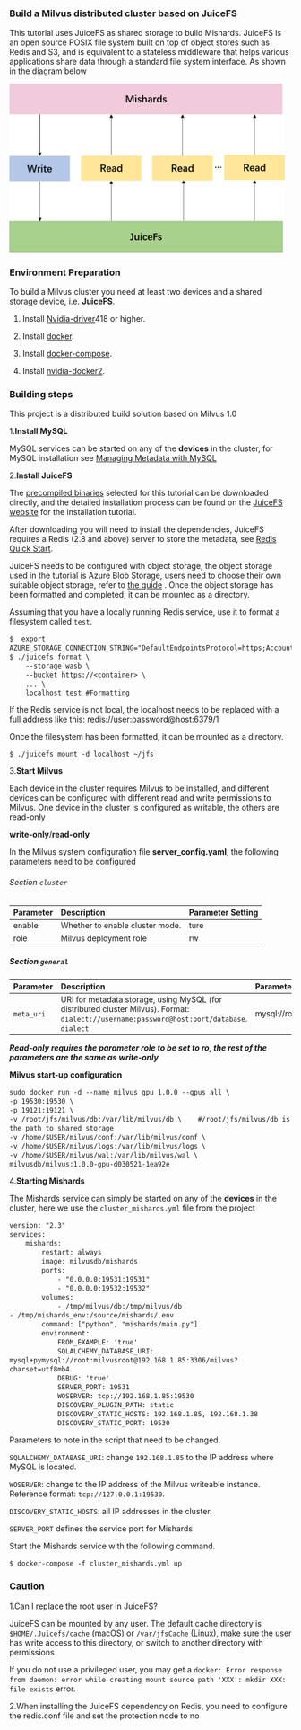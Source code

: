 ### Build a Milvus distributed cluster based on JuiceFS

This tutorial uses JuiceFS as shared storage to build Mishards. JuiceFS is an open source POSIX file system built on top of object stores such as Redis and S3, and is equivalent to a stateless middleware that helps various applications share data through a standard file system interface. As shown in the diagram below

<img src="1.png" alt="1" style="zoom:48%;" />

### **Environment Preparation**

To build a Milvus cluster you need at least two devices and a shared storage device, i.e. **JuiceFS**.

1. Install [Nvidia-driver](https://www.nvidia.com/Download/index.aspx)418 or higher.

2. Install [docker](https://docs.docker.com/install/linux/docker-ce/ubuntu/).

2. Install [docker-compose](https://docs.docker.com/compose/install/).

3. Install [nvidia-docker2](https://github.com/nvidia/nvidia-docker/wiki/Installation-(version-2.0)).

### **Building steps**

This project is a distributed build solution based on Milvus 1.0

1.**Install MySQL**

MySQL services can be started on any of the **devices** in the cluster, for MySQL installation see [Managing Metadata with MySQL](https://milvus.io/cn/docs/v1.0.0/data_manage.md)

2.**Install JuiceFS**

The [precompiled binaries](https://github.com/juicedata/juicefs/releases) selected for this tutorial can be downloaded directly, and the detailed installation process can be found on the [JuiceFS website](https://github.com/juicedata/juicefs) for the installation tutorial.

After downloading you will need to install the dependencies, JuiceFS requires a Redis (2.8 and above) server to store the metadata, see [Redis Quick Start](https://redis.io/topics/quickstart).

JuiceFS needs to be configured with object storage, the object storage used in the tutorial is Azure Blob Storage, users need to choose their own suitable object storage, refer to [the guide](https://github.com/juicedata/juicefs/blob/main/docs/en/how_to_setup_object_storage.md) . Once the object storage has been formatted and completed, it can be mounted as a directory.

Assuming that you have a locally running Redis service, use it to format a filesystem called `test`.

```
$  export AZURE_STORAGE_CONNECTION_STRING="DefaultEndpointsProtocol=https;AccountName=XXX;AccountKey=XXX;EndpointSuffix=core.windows.net"
$ ./juicefs format \
    --storage wasb \
    --bucket https://<container> \
    ... \
    localhost test #Formatting
```

If the Redis service is not local, the localhost needs to be replaced with a full address like this: redis://user:password@host:6379/1

Once the filesystem has been formatted, it can be mounted as a directory.

```
$ ./juicefs mount -d localhost ~/jfs
```

3.**Start Milvus**

Each device in the cluster requires Milvus to be installed, and different devices can be configured with different read and write permissions to Milvus. One device in the cluster is configured as writable, the others are read-only

**write-only**/**read-only**

In the Milvus system configuration file **server_config.yaml**, the following parameters need to be configured

###### Section `cluster` 

| **Parameter** | **Description**                 | Parameter Setting |
| :------------ | :------------------------------ | :---------------- |
| enable        | Whether to enable cluster mode. | ture              |
| role          | Milvus deployment role          | rw                |

##### Section `general`

| **Parameter** | **Description**                                              | Parameter Setting                        |
| :------------ | :----------------------------------------------------------- | :--------------------------------------- |
| `meta_uri`    | URI for metadata storage, using  MySQL (for distributed cluster Milvus). Format: `dialect://username:password@host:port/database`. `dialect` | mysql://root:milvusroot@host:3306/milvus |

***Read-only requires the parameter role to be set to ro, the rest of the parameters are the same as write-only***

**Milvus start-up configuration**

```
sudo docker run -d --name milvus_gpu_1.0.0 --gpus all \
-p 19530:19530 \
-p 19121:19121 \
-v /root/jfs/milvus/db:/var/lib/milvus/db \    #/root/jfs/milvus/db is the path to shared storage
-v /home/$USER/milvus/conf:/var/lib/milvus/conf \
-v /home/$USER/milvus/logs:/var/lib/milvus/logs \
-v /home/$USER/milvus/wal:/var/lib/milvus/wal \
milvusdb/milvus:1.0.0-gpu-d030521-1ea92e
```

4.**Starting Mishards**

The Mishards service can simply be started on any of the **devices** in the cluster, here we use the `cluster_mishards.yml` file from the project 

```
version: "2.3"
services:
    mishards:
        restart: always
        image: milvusdb/mishards
        ports:
            - "0.0.0.0:19531:19531"
            - "0.0.0.0:19532:19532"
        volumes:
            - /tmp/milvus/db:/tmp/milvus/db
- /tmp/mishards_env:/source/mishards/.env
        command: ["python", "mishards/main.py"]
        environment:
            FROM_EXAMPLE: 'true'
            SQLALCHEMY_DATABASE_URI: mysql+pymysql://root:milvusroot@192.168.1.85:3306/milvus?charset=utf8mb4
            DEBUG: 'true'
            SERVER_PORT: 19531
            WOSERVER: tcp://192.168.1.85:19530
            DISCOVERY_PLUGIN_PATH: static
            DISCOVERY_STATIC_HOSTS: 192.168.1.85, 192.168.1.38
            DISCOVERY_STATIC_PORT: 19530
```

Parameters to note in the script that need to be changed.

`SQLALCHEMY_DATABASE_URI`: change `192.168.1.85` to the IP address where MySQL is located.

`WOSERVER`: change to the IP address of the Milvus writeable instance. Reference format: `tcp://127.0.0.1:19530`.

`DISCOVERY_STATIC_HOSTS`: all IP addresses in the cluster.

`SERVER_PORT` defines the service port for Mishards

Start the Mishards service with the following command.

```
$ docker-compose -f cluster_mishards.yml up
```

### **Caution**

1.Can I replace the root user in JuiceFS?

JuiceFS can be mounted by any user. The default cache directory is `$HOME/.Juicefs/cache` (macOS) or `/var/jfsCache` (Linux), make sure the user has write access to this directory, or switch to another directory with permissions

If you do not use a privileged user, you may get a `docker: Error response from daemon: error while creating mount source path 'XXX': mkdir XXX: file exists` error.

2.When installing the JuiceFS dependency on Redis, you need to configure the redis.conf file and set the protection node to no
